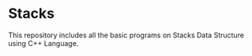 # Stacks

This repository includes all the basic programs on Stacks Data Structure using C++ Language.

